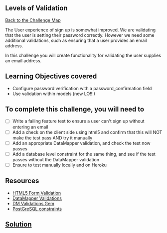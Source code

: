## Levels of Validation

[Back to the Challenge Map](0_challenge_map.md)

The User experience of sign up is somewhat improved.  We are validating that the user is setting their password correctly.  However we need some additional validations, such as ensuring that a user provides an email address.

In this challenge you will create functionality for validating the user supplies an email address.

## Learning Objectives covered

* Configure password verification with a password_confirmation field
* Use validation within models (new LO!!!)

## To complete this challenge, you will need to

- [ ] Write a failing feature test to ensure a user can't sign up without entering an email
- [ ] Add a check on the client side using html5 and confirm that this will NOT make the test pass AND try it manually
- [ ] Add an appropriate DataMapper validation, and check the test now passes
- [ ] Add a database level constraint for the same thing, and see if the test passes without the DataMapper validation
- [ ] Ensure to test manually locally and on Heroku

## Resources

* [HTML5 Form Validation](https://developer.mozilla.org/en-US/docs/Web/Guide/HTML/Forms/Data_form_validation)
* [DataMapper Validations](http://datamapper.org/docs/validations.html)
* [DM Validations Gem](https://github.com/datamapper/dm-validations)
* [PostGreSQL constraints](http://www.postgresql.org/docs/9.4/static/ddl-constraints.html)

## [Solution](solutions/21.md)
